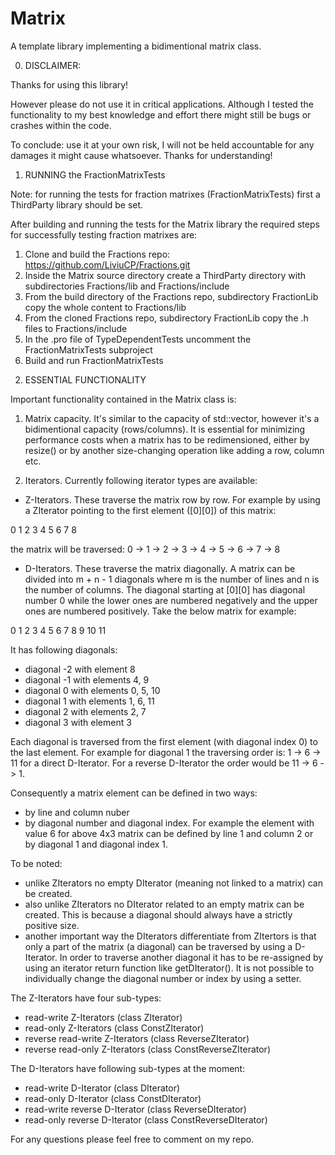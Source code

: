 # Matrix
A template library implementing a bidimentional matrix class.

0. DISCLAIMER:

Thanks for using this library!

However please do not use it in critical applications. Although I tested the functionality to my best knowledge and effort there might still be bugs or crashes within the code.

To conclude: use it at your own risk, I will not be held accountable for any damages it might cause whatsoever. Thanks for understanding!

1. RUNNING the FractionMatrixTests

Note: for running the tests for fraction matrixes (FractionMatrixTests) first a ThirdParty library should be set.

After building and running the tests for the Matrix library the required steps for successfully testing fraction matrixes are:

1) Clone and build the Fractions repo: https://github.com/LiviuCP/Fractions.git
2) Inside the Matrix source directory create a ThirdParty directory with subdirectories Fractions/lib and Fractions/include
3) From the build directory of the Fractions repo, subdirectory FractionLib copy the whole content to Fractions/lib
4) From the cloned Fractions repo, subdirectory FractionLib copy the .h files to Fractions/include
5) In the .pro file of TypeDependentTests uncomment the FractionMatrixTests subproject
6) Build and run FractionMatrixTests

2. ESSENTIAL FUNCTIONALITY

Important functionality contained in the Matrix class is:

1) Matrix capacity. It's similar to the capacity of std::vector, however it's a bidimentional capacity (rows/columns). It is essential for minimizing performance costs when a matrix has to be redimensioned, either by resize() or by another size-changing operation like adding a row, column etc.

2) Iterators. Currently following iterator types are available:
- Z-Iterators. These traverse the matrix row by row. For example by using a ZIterator pointing to the first element ([0][0]) of this matrix:

0   1   2
3   4   5
6   7   8

the matrix will be traversed: 0 -> 1 -> 2 -> 3 -> 4 -> 5 -> 6 -> 7 -> 8

- D-Iterators. These traverse the matrix diagonally. A matrix can be divided into m + n - 1 diagonals where m is the number of lines and n is the number of columns. The diagonal starting at [0][0] has diagonal number 0 while the lower ones are numbered negatively and the upper ones are numbered positively. Take the below matrix for example:

0   1   2   3
4   5   6   7
8   9  10  11

It has following diagonals:
- diagonal -2 with element 8
- diagonal -1 with elements 4, 9
- diagonal 0 with elements 0, 5, 10
- diagonal 1 with elements 1, 6, 11
- diagonal 2 with elements 2, 7
- diagonal 3 with element 3

Each diagonal is traversed from the first element (with diagonal index 0) to the last element. For example for diagonal 1 the traversing order is: 1 -> 6 -> 11 for a direct D-Iterator. For a reverse D-Iterator the order would be 11 -> 6 -> 1.

Consequently a matrix element can be defined in two ways:
- by line and column nuber
- by diagonal number and diagonal index. For example the element with value 6 for above 4x3 matrix can be defined by line 1 and column 2 or by diagonal 1 and diagonal index 1.

To be noted:
- unlike ZIterators no empty DIterator (meaning not linked to a matrix) can be created.
- also unlike ZIterators no DIterator related to an empty matrix can be created. This is because a diagonal should always have a strictly positive size.
- another important way the DIterators differentiate from ZItertors is that only a part of the matrix (a diagonal) can be traversed by using a D-Iterator. In order to traverse another diagonal it has to be re-assigned by using an iterator return function like getDIterator(). It is not possible to individually change the diagonal number or index by using a setter.

The Z-Iterators have four sub-types:
- read-write Z-Iterators (class ZIterator)
- read-only Z-Iterators (class ConstZIterator)
- reverse read-write Z-Iterators (class ReverseZIterator)
- reverse read-only Z-Iterators (class ConstReverseZIterator)

The D-Iterators have following sub-types at the moment:
- read-write D-Iterator (class DIterator)
- read-only D-Iterator (class ConstDIterator)
- read-write reverse D-Iterator (class ReverseDIterator)
- read-only reverse D-Iterator (class ConstReverseDIterator)

For any questions please feel free to comment on my repo.